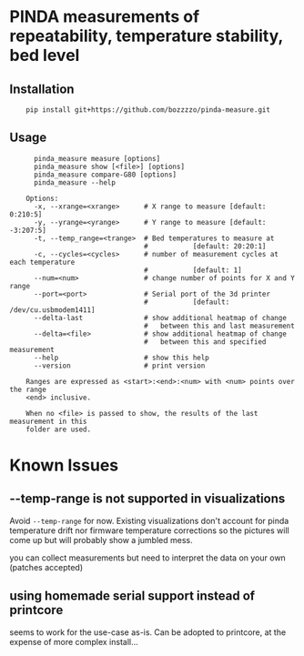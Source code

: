 # PINDA measurements of repeatability, temperature stability, bed level

## Installation

        pip install git+https://github.com/bozzzzo/pinda-measure.git

## Usage

          pinda_measure measure [options]
          pinda_measure show [<file>] [options]
          pinda_measure compare-G80 [options]
          pinda_measure --help
        
        Options:
          -x, --xrange=<xrange>      # X range to measure [default: 0:210:5]
          -y, --yrange=<yrange>      # Y range to measure [default: -3:207:5]
          -t, --temp_range=<trange>  # Bed temperatures to measure at
                                     #           [default: 20:20:1]
          -c, --cycles=<cycles>      # number of measurement cycles at each temperature
                                     #           [default: 1]
          --num=<num>                # change number of points for X and Y range
          --port=<port>              # Serial port of the 3d printer
                                     #           [default: /dev/cu.usbmodem1411]
          --delta-last               # show additional heatmap of change
                                     #   between this and last measurement
          --delta=<file>             # show additional heatmap of change
                                     #   between this and specified measurement
          --help                     # show this help
          --version                  # print version
        
        Ranges are expressed as <start>:<end>:<num> with <num> points over the range
        <end> inclusive.
        
        When no <file> is passed to show, the results of the last measurement in this
        folder are used.

# Known Issues

## --temp-range is not supported in visualizations

Avoid `--temp-range` for now. Existing visualizations don't account for pinda
temperature drift nor firmware temperature corrections so the pictures will come
up but will probably show a jumbled mess.

you can collect measurements but need to interpret the data on your own (patches
accepted)

## using homemade serial support instead of printcore

seems to work for the use-case as-is. Can be adopted to printcore, at the
expense of more complex install...
